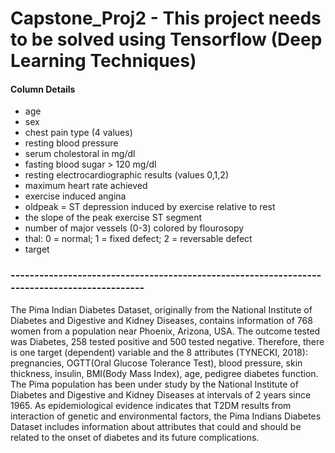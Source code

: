# Capstone_Proj2 - This project needs to be solved using Tensorflow (Deep Learning Techniques)

#### Column Details
<ul>
<li>age
<li>sex
<li>chest pain type (4 values)
<li>resting blood pressure
<li>serum cholestoral in mg/dl
<li>fasting blood sugar > 120 mg/dl
<li>resting electrocardiographic results (values 0,1,2)
<li>maximum heart rate achieved
<li>exercise induced angina
<li>oldpeak = ST depression induced by exercise relative to rest
<li>the slope of the peak exercise ST segment
<li>number of major vessels (0-3) colored by flourosopy
<li>thal: 0 = normal; 1 = fixed defect; 2 = reversable defect
<li>target 
</ul>

<h3> --------------------------------------------------------------------------------------------- </h3>
<p>The Pima Indian Diabetes Dataset, originally from the National Institute of Diabetes and Digestive and Kidney Diseases, contains information of 768 women from a population near Phoenix, Arizona, USA. The outcome tested was Diabetes, 258 tested positive and 500 tested negative. Therefore, there is one target (dependent) variable and the 8 attributes (TYNECKI, 2018): pregnancies, OGTT(Oral Glucose Tolerance Test), blood pressure, skin thickness, insulin, BMI(Body Mass Index), age, pedigree diabetes function. The Pima population has been under study by the National Institute of Diabetes and Digestive and Kidney Diseases at intervals of 2 years since 1965. As epidemiological evidence indicates that T2DM results from interaction of genetic and environmental factors, the Pima Indians Diabetes Dataset includes information about attributes that could and should be related to the onset of diabetes and its future complications.</p>
